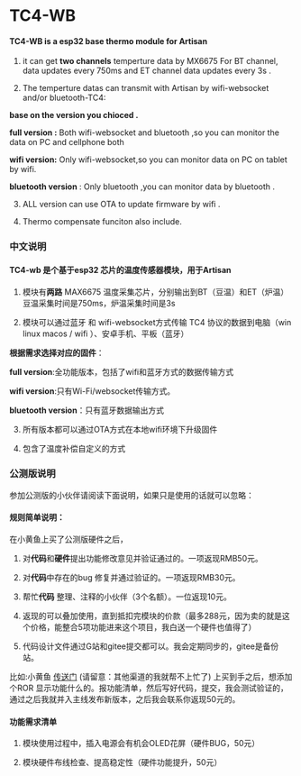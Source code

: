 # TC4-WB
#### TC4-WB is a esp32 base thermo module for Artisan 

1) it can get **two channels**  temperture data by MX6675 For BT channel, data updates every 750ms and ET channel data updates every 3s .

2) The temperture datas can transmit with Artisan by wifi-websocket and/or bluetooth-TC4:

**base on the version you chioced .**

**full version :**  Both wifi-websocket and bluetooth ,so you can monitor the data on PC and cellphone both 

**wifi version:**  Only wifi-websocket,so you can monitor data on PC on tablet by wifi.

**bluetooth version** : Only bluetooth ,you can monitor data by bluetooth .
      
3) ALL version can use OTA to update firmware by wifi .

    
4) Thermo compensate funciton also include.

### 中文说明
#### TC4-wb 是个基于esp32 芯片的温度传感器模块，用于Artisan
       
1) 模块有**两路** MAX6675 温度采集芯片，分别输出到BT（豆温）和ET（炉温）豆温采集时间是750ms，炉温采集时间是3s

2) 模块可以通过蓝牙 和 wifi-websocket方式传输 TC4 协议的数据到电脑（win linux macos / wifi ）、安卓手机、平板（蓝牙）

**根据需求选择对应的固件**：

**full version**:全功能版本，包括了wifi和蓝牙方式的数据传输方式

**wifi version**:只有Wi-Fi/websocket传输方式。

**bluetooth version**：只有蓝牙数据输出方式

3) 所有版本都可以通过OTA方式在本地wifi环境下升级固件

4) 包含了温度补偿自定义的方式


### 公测版说明
参加公测版的小伙伴请阅读下面说明，如果只是使用的话就可以忽略：
#### 规则简单说明：
在小黄鱼上买了公测版硬件之后，

1) 对**代码**和**硬件**提出功能修改意见并验证通过的。一项返现RMB50元。

2) 对**代码**中存在的bug 修复并通过验证的。一项返现RMB30元。

3) 帮忙**代码** 整理、注释的小伙伴（3个名额）。一位返现10元。

4) 返现的可以叠加使用，直到抵扣完模块的价款（最多288元，因为卖的就是这个价格，能整合5项功能进来这个项目，我白送一个硬件也值得了）

5) 代码设计文件通过G站和gitee提交都可以。我会定期同步的，gitee是备份站。


比如:小黄鱼 [传送门](https://m.tb.cn/h.UNjM5cI?tk=xDD2dhO9j6p) (请留意：其他渠道的我就帮不上忙了) 上买到手之后，想添加个ROR 显示功能什么的。报功能清单，然后写好代码，提交，我会测试验证的，通过之后我就并入主线发布新版本，之后我会联系你返现50元的。

#### 功能需求清单

1) 模块使用过程中，插入电源会有机会OLED花屏（硬件BUG，50元）

2) 模块硬件布线检查、提高稳定性（硬件功能提升，50元）


